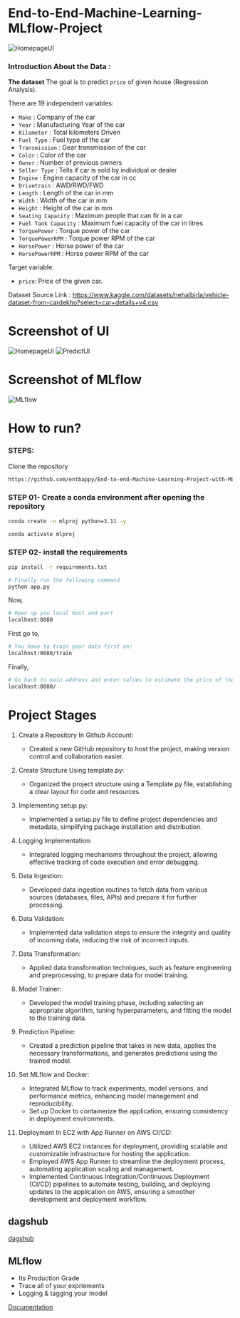 # End-to-End-Machine-Learning-MLflow-Project

![HomepageUI](./img/project_chart.png)


### Introduction About the Data :

**The dataset** The goal is to predict `price` of given house (Regression Analysis).

There are 19 independent variables:

*  `Make`                :   Company of the car
*  `Year`                :   Manufacturing Year of the car  
*  `Kilometer`           :   Total kilometers Driven 
*  `Fuel Type`           :   Fuel type of the car 
*  `Transmission`        :   Gear transmission of the car 
*  `Color`               :   Color of the car 
*  `Owner`               :   Number of previous owners 
*  `Seller Type`         :   Tells if car is sold by individual or dealer 
*  `Engine`              :   Engine capacity of the car in cc
*  `Drivetrain`          :   AWD/RWD/FWD
*  `Length`              :   Length of the car in mm
*  `Width`               :   Width of the car in mm
*  `Height`              :   Height of the car in mm
*  `Seating Capacity`    :   Maximum people that can fir in a car
*  `Fuel Tank Capacity`  :   Maximum fuel capacity of the car in litres
*  `TorquePower`         :   Torque power of the car
*  `TorquePowerRPM`      :   Torque power RPM of the car
*  `HorsePower`          :   Horse power of the car
*  `HorsePowerRPM`       :   Horse power RPM of the car

Target variable:
* `price`: Price of the given car.

Dataset Source Link :
https://www.kaggle.com/datasets/nehalbirla/vehicle-dataset-from-cardekho?select=car+details+v4.csv

# Screenshot of UI
![HomepageUI](./img/gui.png)
![PredictUI](./img/predict_gui.png)

# Screenshot of MLflow
![MLflow](./img/mlflow.png)


# How to run?
### STEPS:

Clone the repository

```bash
https://github.com/entbappy/End-to-end-Machine-Learning-Project-with-MLflow
```
### STEP 01- Create a conda environment after opening the repository

```bash
conda create -n mlproj python=3.11 -y
```

```bash
conda activate mlproj
```


### STEP 02- install the requirements
```bash
pip install -r requirements.txt
```


```bash
# Finally run the following command
python app.py
```

Now,
```bash
# Open up you local host and port
localhost:8080
```

First go to,
```bash
# You have to train your data first on:
localhost:8080/train
```

Finally,
```bash
# Go back to main address and enter values to estimate the price of the vehicle:
localhost:8080/
```

# Project Stages

1. Create a Repository In Github Account:
    * Created a new GitHub repository to host the project, making version control and collaboration easier.

2. Create Structure Using template.py:
    * Organized the project structure using a Template.py file, establishing a clear layout for code and resources.

3. Implementing setup.py:
    * Implemented a setup.py file to define project dependencies and metadata, simplifying package installation and distribution.

4. Logging Implementation:
    * Integrated logging mechanisms throughout the project, allowing effective tracking of code execution and error debugging.

5. Data Ingestion:
    * Developed data ingestion routines to fetch data from various sources (databases, files, APIs) and prepare it for further processing.

6. Data Validation:
    * Implemented data validation steps to ensure the integrity and quality of incoming data, reducing the risk of incorrect inputs.

7. Data Transformation:
    * Applied data transformation techniques, such as feature engineering and preprocessing, to prepare data for model training.

8. Model Trainer:
    * Developed the model training phase, including selecting an appropriate algorithm, tuning hyperparameters, and fitting the model to the training data.

9. Prediction Pipeline:
    * Created a prediction pipeline that takes in new data, applies the necessary transformations, and generates predictions using the trained model.

10. Set MLflow and Docker:
    * Integrated MLflow to track experiments, model versions, and performance metrics, enhancing model management and reproducibility.
    * Set up Docker to containerize the application, ensuring consistency in deployment environments.

11. Deployment In EC2 with App Runner on AWS CI/CD:
    * Utilized AWS EC2 instances for deployment, providing scalable and customizable infrastructure for hosting the application.
    * Employed AWS App Runner to streamline the deployment process, automating application scaling and management.
    * Implemented Continuous Integration/Continuous Deployment (CI/CD) pipelines to automate testing, building, and deploying updates to the application on AWS, ensuring a smoother development and deployment workflow.



## dagshub

[dagshub](https://dagshub.com/apheiron/End-to-End-Machine-Learning-MLflow-Project)

## MLflow

 - Its Production Grade
 - Trace all of your expriements
 - Logging & tagging your model
   
[Documentation](https://mlflow.org/docs/latest/index.html)

